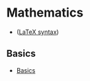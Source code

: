 # Mathematics

- ([LaTeX syntax](https://en.wikibooks.org/wiki/LaTeX/Mathematics))
<!--  - [Big Union](https://www.physicsread.com/make-big-union-symbol-in-latex/) -->

## Basics

- [Basics](./math-basics.md)
